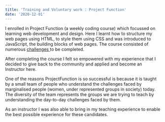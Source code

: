 ```yaml
---
title: 'Training and Voluntary work : Project Function'
date: '2020-12-01'
--- 
```

 I enrolled in Project Function (a weekly coding course) which focussed on learning web development and design. Here I learnt how to structure my web pages using HTML, to style them using CSS and was introduced to JavaScript, the building blocks of web pages. The course consisted of numerous <a href="https://github.com/Bal2018/projectfn-challenges" target="_blank">challenges </a> to be completed.
 
After completing the course I felt so empowered with my experience that I decided to give back to the community and applied and become an Instructor here.

One of the reasons ProjectFunction is so successful is because it is taught by a small team of people who understand the challenges faced by marginalised people (women, under represented groups in society) today.  The diversity of the team represents the groups we are trying to teach by understanding the day-to-day challenges faced by them.

As an instructor I was also able to bring in my teaching experience to enable the best possible experience for these candidates.
